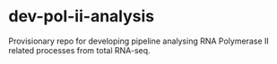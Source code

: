 # dev-pol-ii-analysis
Provisionary repo for developing pipeline analysing RNA Polymerase II related processes from total RNA-seq.
